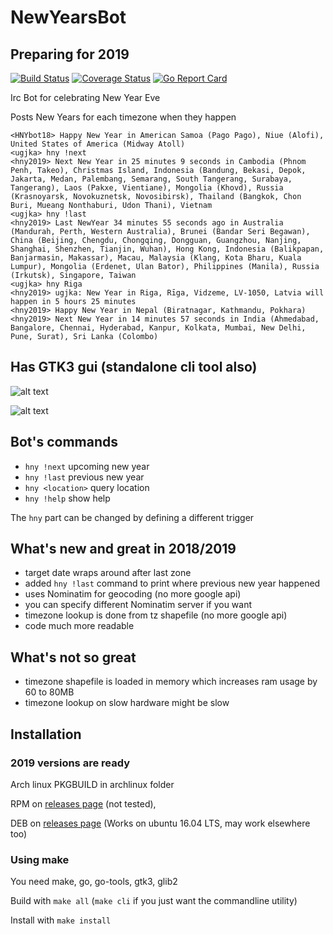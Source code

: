 # NewYearsBot

## Preparing for 2019

[![Build Status](https://travis-ci.org/ugjka/newyearsbot.svg?branch=master)](https://travis-ci.org/ugjka/newyearsbot)
[![Coverage Status](https://coveralls.io/repos/lawrencewoodman/roveralls/badge.svg?branch=master)](https://coveralls.io/r/ugjka/newyearsbot/nyb?branch=master)
[![Go Report Card](https://goreportcard.com/badge/github.com/ugjka/newyearsbot/nyb)](https://goreportcard.com/report/github.com/ugjka/newyearsbot/nyb)

Irc Bot for celebrating New Year Eve

Posts New Years for each timezone when they happen

```text
<HNYbot18> Happy New Year in American Samoa (Pago Pago), Niue (Alofi), United States of America (Midway Atoll)
<ugjka> hny !next
<hny2019> Next New Year in 25 minutes 9 seconds in Cambodia (Phnom Penh, Takeo), Christmas Island, Indonesia (Bandung, Bekasi, Depok, Jakarta, Medan, Palembang, Semarang, South Tangerang, Surabaya, Tangerang), Laos (Pakxe, Vientiane), Mongolia (Khovd), Russia (Krasnoyarsk, Novokuznetsk, Novosibirsk), Thailand (Bangkok, Chon Buri, Mueang Nonthaburi, Udon Thani), Vietnam
<ugjka> hny !last
<hny2019> Last NewYear 34 minutes 55 seconds ago in Australia (Mandurah, Perth, Western Australia), Brunei (Bandar Seri Begawan), China (Beijing, Chengdu, Chongqing, Dongguan, Guangzhou, Nanjing, Shanghai, Shenzhen, Tianjin, Wuhan), Hong Kong, Indonesia (Balikpapan, Banjarmasin, Makassar), Macau, Malaysia (Klang, Kota Bharu, Kuala Lumpur), Mongolia (Erdenet, Ulan Bator), Philippines (Manila), Russia (Irkutsk), Singapore, Taiwan
<ugjka> hny Riga
<hny2019> ugjka: New Year in Riga, Rīga, Vidzeme, LV-1050, Latvia will happen in 5 hours 25 minutes
<hny2019> Happy New Year in Nepal (Biratnagar, Kathmandu, Pokhara)
<hny2019> Next New Year in 14 minutes 57 seconds in India (Ahmedabad, Bangalore, Chennai, Hyderabad, Kanpur, Kolkata, Mumbai, New Delhi, Pune, Surat), Sri Lanka (Colombo)
```

## Has GTK3 gui (standalone cli tool also)

![alt text](https://i.imgur.com/hMjsn34.png "Main window")

![alt text](https://i.imgur.com/ze0V82J.png "Bot status")

## Bot's commands

* `hny !next` upcoming new year
* `hny !last` previous new year
* `hny <location>` query location
* `hny !help` show help

The `hny` part can be changed by defining a different trigger

## What's new and great in 2018/2019

* target date wraps around after last zone
* added `hny !last` command to print where previous new year happened
* uses Nominatim for geocoding (no more google api)
* you can specify different Nominatim server if you want
* timezone lookup is done from tz shapefile (no more google api)
* code much more readable

## What's not so great

* timezone shapefile is loaded in memory which increases ram usage by 60 to 80MB
* timezone lookup on slow hardware might be slow

## Installation

### 2019 versions are ready

Arch linux PKGBUILD in archlinux folder

RPM on [releases page](https://github.com/ugjka/newyearsbot/releases) (not tested),

DEB on [releases page](https://github.com/ugjka/newyearsbot/releases) (Works on ubuntu 16.04 LTS, may work elsewhere too)

### Using make

You need make, go, go-tools, gtk3, glib2

Build with `make all` (`make cli` if you just want the commandline utility)

Install with `make install`
